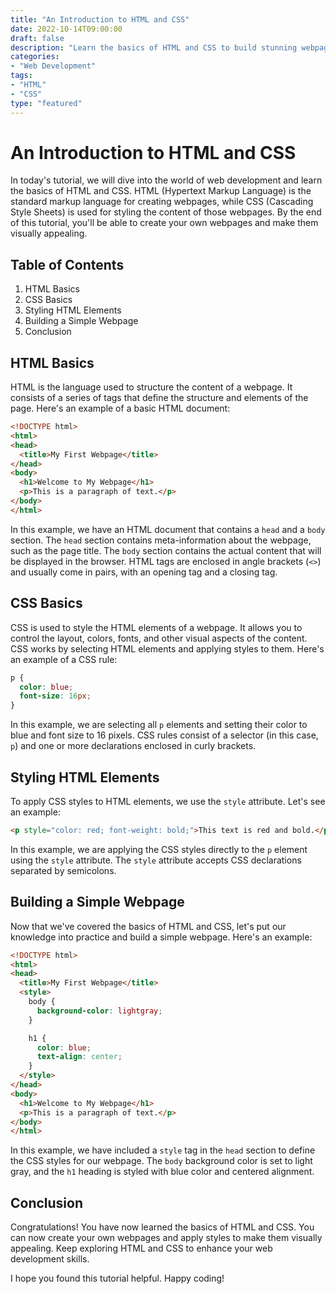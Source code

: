 ```yaml
--- 
title: "An Introduction to HTML and CSS"
date: 2022-10-14T09:00:00
draft: false
description: "Learn the basics of HTML and CSS to build stunning webpages."
categories:
- "Web Development"
tags:
- "HTML"
- "CSS"
type: "featured"
---
```


# An Introduction to HTML and CSS

In today's tutorial, we will dive into the world of web development and learn the basics of HTML and CSS. HTML (Hypertext Markup Language) is the standard markup language for creating webpages, while CSS (Cascading Style Sheets) is used for styling the content of those webpages. By the end of this tutorial, you'll be able to create your own webpages and make them visually appealing.

## Table of Contents

1. HTML Basics
2. CSS Basics
3. Styling HTML Elements
4. Building a Simple Webpage
5. Conclusion

## HTML Basics

HTML is the language used to structure the content of a webpage. It consists of a series of tags that define the structure and elements of the page. Here's an example of a basic HTML document:

```html
<!DOCTYPE html>
<html>
<head>
  <title>My First Webpage</title>
</head>
<body>
  <h1>Welcome to My Webpage</h1>
  <p>This is a paragraph of text.</p>
</body>
</html>
```

In this example, we have an HTML document that contains a `head` and a `body` section. The `head` section contains meta-information about the webpage, such as the page title. The `body` section contains the actual content that will be displayed in the browser. HTML tags are enclosed in angle brackets (`<>`) and usually come in pairs, with an opening tag and a closing tag.

## CSS Basics

CSS is used to style the HTML elements of a webpage. It allows you to control the layout, colors, fonts, and other visual aspects of the content. CSS works by selecting HTML elements and applying styles to them. Here's an example of a CSS rule:

```css
p {
  color: blue;
  font-size: 16px;
}
```

In this example, we are selecting all `p` elements and setting their color to blue and font size to 16 pixels. CSS rules consist of a selector (in this case, `p`) and one or more declarations enclosed in curly brackets.

## Styling HTML Elements

To apply CSS styles to HTML elements, we use the `style` attribute. Let's see an example:

```html
<p style="color: red; font-weight: bold;">This text is red and bold.</p>
```

In this example, we are applying the CSS styles directly to the `p` element using the `style` attribute. The `style` attribute accepts CSS declarations separated by semicolons.

## Building a Simple Webpage

Now that we've covered the basics of HTML and CSS, let's put our knowledge into practice and build a simple webpage. Here's an example:

```html
<!DOCTYPE html>
<html>
<head>
  <title>My First Webpage</title>
  <style>
    body {
      background-color: lightgray;
    }

    h1 {
      color: blue;
      text-align: center;
    }
  </style>
</head>
<body>
  <h1>Welcome to My Webpage</h1>
  <p>This is a paragraph of text.</p>
</body>
</html>
```

In this example, we have included a `style` tag in the `head` section to define the CSS styles for our webpage. The `body` background color is set to light gray, and the `h1` heading is styled with blue color and centered alignment.

## Conclusion

Congratulations! You have now learned the basics of HTML and CSS. You can now create your own webpages and apply styles to make them visually appealing. Keep exploring HTML and CSS to enhance your web development skills.

I hope you found this tutorial helpful. Happy coding!
